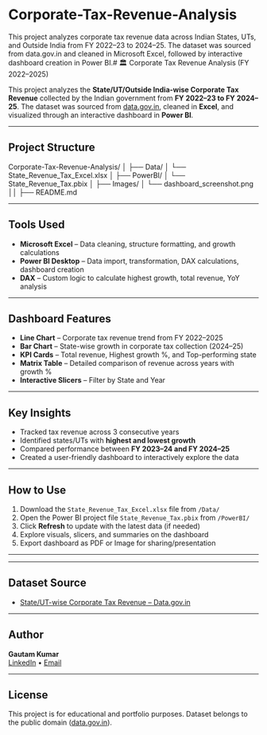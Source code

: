 # Corporate-Tax-Revenue-Analysis
This project analyzes corporate tax revenue data across Indian States, UTs, and Outside India from FY 2022–23 to 2024–25. The dataset was sourced from data.gov.in and cleaned in Microsoft Excel, followed by interactive dashboard creation in Power BI.# 🏛 Corporate Tax Revenue Analysis (FY 2022–2025)

This project analyzes the **State/UT/Outside India-wise Corporate Tax Revenue** collected by the Indian government from **FY 2022–23 to FY 2024–25**. The dataset was sourced from [data.gov.in](https://data.gov.in), cleaned in **Excel**, and visualized through an interactive dashboard in **Power BI**.

---

##  Project Structure

Corporate-Tax-Revenue-Analysis/
│
├──  Data/
│ └── State_Revenue_Tax_Excel.xlsx
│
├──  PowerBI/
│ └── State_Revenue_Tax.pbix
│
├──  Images/
│ └── dashboard_screenshot.png
││
├── README.md


---

##  Tools Used

- **Microsoft Excel** – Data cleaning, structure formatting, and growth calculations
- **Power BI Desktop** – Data import, transformation, DAX calculations, dashboard creation
- **DAX** – Custom logic to calculate highest growth, total revenue, YoY analysis

---

##  Dashboard Features

-  **Line Chart** – Corporate tax revenue trend from FY 2022–2025
-  **Bar Chart** – State-wise growth in corporate tax collection (2024–25)
-  **KPI Cards** – Total revenue, Highest growth %, and Top-performing state
-  **Matrix Table** – Detailed comparison of revenue across years with growth %
-  **Interactive Slicers** – Filter by State and Year

---

##  Key Insights

- Tracked tax revenue across 3 consecutive years
- Identified states/UTs with **highest and lowest growth**
- Compared performance between **FY 2023–24 and FY 2024–25**
- Created a user-friendly dashboard to interactively explore the data

---

##  How to Use

1. Download the `State_Revenue_Tax_Excel.xlsx` file from `/Data/`
2. Open the Power BI project file `State_Revenue_Tax.pbix` from `/PowerBI/`
3. Click **Refresh** to update with the latest data (if needed)
4. Explore visuals, slicers, and summaries on the dashboard
5. Export dashboard as PDF or Image for sharing/presentation

---





---

##  Dataset Source

-  [State/UT-wise Corporate Tax Revenue – Data.gov.in](https://data.gov.in/resource/stateutoutside-india-wise-details-amount-revenue-generated-corporate-taxes)

---

##  Author

**Gautam Kumar**  
[LinkedIn](https://www.linkedin.com/in/gautam-kumar-2935bb178/) • [Email](mailto:gk4137061@gmail.com)

---

##  License

This project is for educational and portfolio purposes. Dataset belongs to the public domain ([data.gov.in](https://data.gov.in)).


